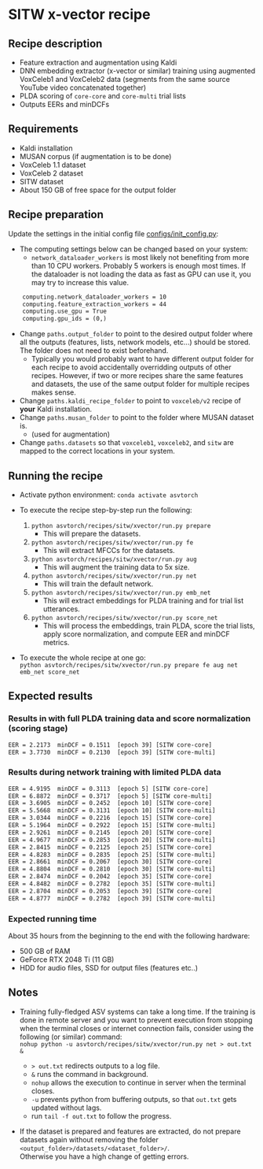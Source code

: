 # SITW x-vector recipe

## Recipe description

- Feature extraction and augmentation using Kaldi
- DNN embedding extractor (x-vector or similar) training using augmented VoxCeleb1 and VoxCeleb2 data (segments from the same source YouTube video concatenated together)
- PLDA scoring of `core-core` and `core-multi` trial lists
- Outputs EERs and minDCFs

## Requirements

- Kaldi installation
- MUSAN corpus (if augmentation is to be done)
- VoxCeleb 1.1 dataset
- VoxCeleb 2 dataset
- SITW dataset
- About 150 GB of free space for the output folder

## Recipe preparation

Update the settings in the initial config file [configs/init_config.py](configs/init_config.py):

- The computing settings below can be changed based on your system:
  - `network_dataloader_workers` is most likely not benefiting from more than 10 CPU workers. Probably 5 workers is enough most times. If the dataloader is not loading the data as fast as GPU can use it, you may try to increase this value.
  
```txt
    computing.network_dataloader_workers = 10
    computing.feature_extraction_workers = 44
    computing.use_gpu = True
    computing.gpu_ids = (0,)
```

- Change `paths.output_folder` to point to the desired output folder where all the outputs (features, lists, network models, etc...) should be stored. The folder does not need to exist beforehand.
  - Typically you would probably want to have different output folder for each recipe to avoid accidentally overridding outputs of other recipes. However, if two or more recipes share the same features and datasets, the use of the same output folder for multiple recipes makes sense.
- Change `paths.kaldi_recipe_folder` to point to `voxceleb/v2` recipe of **your** Kaldi installation.
- Change `paths.musan_folder` to point to the folder where MUSAN dataset is.
  - (used for augmentation)
- Change `paths.datasets` so that `voxceleb1`, `voxceleb2`, and `sitw` are mapped to the correct locations in your system.

## Running the recipe

- Activate python environment: `conda activate asvtorch`

- To execute the recipe step-by-step run the following:
    1) `python asvtorch/recipes/sitw/xvector/run.py prepare`
        - This will prepare the datasets.
    2) `python asvtorch/recipes/sitw/xvector/run.py fe`
        - This will extract MFCCs for the datasets.
    3) `python asvtorch/recipes/sitw/xvector/run.py aug`
        - This will augment the training data to 5x size.
    4) `python asvtorch/recipes/sitw/xvector/run.py net`
        - This will train the default network.
    5) `python asvtorch/recipes/sitw/xvector/run.py emb_net`
        - This will extract embeddings for PLDA training and for trial list utterances.
    6) `python asvtorch/recipes/sitw/xvector/run.py score_net`
        - This will process the embeddings, train PLDA, score the trial lists, apply score normalization, and compute EER and minDCF metrics.

- To execute the whole recipe at one go: \
    `python asvtorch/recipes/sitw/xvector/run.py prepare fe aug net emb_net score_net`

## Expected results

### Results in with full PLDA training data and score normalization (scoring stage)

``` txt
EER = 2.2173  minDCF = 0.1511  [epoch 39] [SITW core-core]
EER = 3.7730  minDCF = 0.2130  [epoch 39] [SITW core-multi]
```

### Results during network training with limited PLDA data

``` txt
EER = 4.9195  minDCF = 0.3113  [epoch 5] [SITW core-core]
EER = 6.8872  minDCF = 0.3717  [epoch 5] [SITW core-multi]
EER = 3.6905  minDCF = 0.2452  [epoch 10] [SITW core-core]
EER = 5.5668  minDCF = 0.3131  [epoch 10] [SITW core-multi]
EER = 3.0344  minDCF = 0.2216  [epoch 15] [SITW core-core]
EER = 5.1964  minDCF = 0.2922  [epoch 15] [SITW core-multi]
EER = 2.9261  minDCF = 0.2145  [epoch 20] [SITW core-core]
EER = 4.9677  minDCF = 0.2853  [epoch 20] [SITW core-multi]
EER = 2.8415  minDCF = 0.2125  [epoch 25] [SITW core-core]
EER = 4.8283  minDCF = 0.2835  [epoch 25] [SITW core-multi]
EER = 2.8661  minDCF = 0.2067  [epoch 30] [SITW core-core]
EER = 4.8804  minDCF = 0.2810  [epoch 30] [SITW core-multi]
EER = 2.8474  minDCF = 0.2042  [epoch 35] [SITW core-core]
EER = 4.8482  minDCF = 0.2782  [epoch 35] [SITW core-multi]
EER = 2.8704  minDCF = 0.2053  [epoch 39] [SITW core-core]
EER = 4.8777  minDCF = 0.2782  [epoch 39] [SITW core-multi]
```

### Expected running time

About 35 hours from the beginning to the end with the following hardware:

- 500 GB of RAM
- GeForce RTX 2048 Ti (11 GB)
- HDD for audio files, SSD for output files (features etc..)

## Notes

- Training fully-fledged ASV systems can take a long time. If the training is done in remote server and you want to prevent execution from stopping when the terminal closes or internet connection fails, consider using the following (or similar) command: \
    `nohup python -u asvtorch/recipes/sitw/xvector/run.py net > out.txt &`
  - `> out.txt` redirects outputs to a log file.
  - `&` runs the command in background.
  - `nohup` allows the execution to continue in server when the terminal closes.
  - `-u` prevents python from buffering outputs, so that `out.txt` gets updated without lags.
  - run `tail -f out.txt` to follow the progress.

- If the dataset is prepared and features are extracted, do not prepare datasets again without removing the folder \
    `<output_folder>/datasets/<dataset_folder>/`. \
    Otherwise you have a high change of getting errors.
